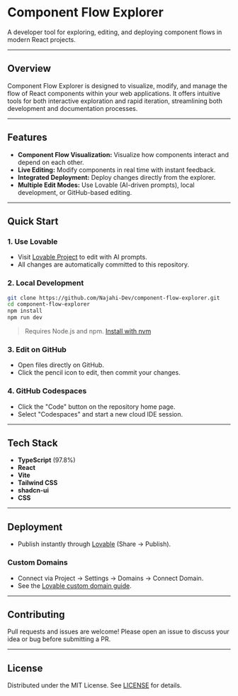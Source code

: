 # Component Flow Explorer

A developer tool for exploring, editing, and deploying component flows in modern React projects.

---

## Overview

Component Flow Explorer is designed to visualize, modify, and manage the flow of React components within your web applications. It offers intuitive tools for both interactive exploration and rapid iteration, streamlining both development and documentation processes.

---

## Features

- **Component Flow Visualization:** Visualize how components interact and depend on each other.
- **Live Editing:** Modify components in real time with instant feedback.
- **Integrated Deployment:** Deploy changes directly from the explorer.
- **Multiple Edit Modes:** Use Lovable (AI-driven prompts), local development, or GitHub-based editing.

---

## Quick Start

### 1. Use Lovable

- Visit [Lovable Project](https://lovable.dev/projects/c8702896-98b9-497f-acda-df3e4ad112f3) to edit with AI prompts.
- All changes are automatically committed to this repository.

### 2. Local Development

```sh
git clone https://github.com/Najahi-Dev/component-flow-explorer.git
cd component-flow-explorer
npm install
npm run dev
```
> Requires Node.js and npm. [Install with nvm](https://github.com/nvm-sh/nvm#installing-and-updating)

### 3. Edit on GitHub

- Open files directly on GitHub.
- Click the pencil icon to edit, then commit your changes.

### 4. GitHub Codespaces

- Click the "Code" button on the repository home page.
- Select "Codespaces" and start a new cloud IDE session.

---

## Tech Stack

- **TypeScript** (97.8%)
- **React**
- **Vite**
- **Tailwind CSS**
- **shadcn-ui**
- **CSS**

---

## Deployment

- Publish instantly through [Lovable](https://lovable.dev/projects/c8702896-98b9-497f-acda-df3e4ad112f3) (Share → Publish).

### Custom Domains

- Connect via Project → Settings → Domains → Connect Domain.
- See the [Lovable custom domain guide](https://docs.lovable.dev/tips-tricks/custom-domain#step-by-step-guide).

---

## Contributing

Pull requests and issues are welcome! Please open an issue to discuss your idea or bug before submitting a PR.

---

## License

Distributed under the MIT License. See [LICENSE](./LICENSE) for details.
